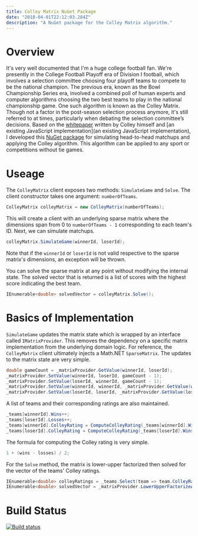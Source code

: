 ```yaml
---
title: Colley Matrix NuGet Package
date: "2018-04-01T22:12:03.284Z"
description: "A NuGet package for the Colley Matrix algorithm."
---
```


# Overview
It's very well documented that I'm a huge college football fan. We're presently in the College Football Playoff era of Division I football, which involves a selection committee choosing four playoff teams to compete to be the national champion. The previous era, known as the Bowl Championship Series era, involved a combined poll of human experts and computer algorithms choosing the two best teams to play in the national championship game. One such algorithm is known as the Colley Matrix. Though not a factor in the post-season selection process anymore, it's still referred to at times, particularly when debating the selection committee’s decisions. Based on the [whitepaper](http://www.colleyrankings.com/matrate.pdf) written by Colley himself and [an existing JavaScript implementation](an existing JavaScript implementation), I developed this [NuGet package](https://www.nuget.org/packages/ColleyMatrix/) for simulating head-to-head matchups and applying the Colley algorithm. This algorithm can be applied to any sport or competitions without tie games.

# Useage
The `ColleyMatrix` client exposes two methods: `SimulateGame` and `Solve`. The client constructor takes one argument: `numberOfTeams`.

```csharp
ColleyMatrix colleyMatrix = new ColleyMatrix(numberOfTeams);
```

This will create a client with an underlying sparse matrix where the dimensions span from 0 to `numberOfTeams - 1` corresponding to each team's ID. Next, we can simulate matchups.

```csharp
colleyMatrix.SimulateGame(winnerId, loserId);
```

Note that if the `winnerId` or `loserId` is not valid respective to the sparse matrix's dimensions, an exception will be thrown.

You can solve the sparse matrix at any point without modifying the internal state. The solved vector that is returned is a list of scores with the highest score indicating the best team.


```csharp
IEnumerable<double> solvedVector = colleyMatrix.Solve();
```

# Basics of Implementation
`SimulateGame` updates the matrix state which is wrapped by an interface called `IMatrixProvider`. This removes the dependency on a specific matrix implementation from the underlying domain logic. For reference, the `ColleyMatrix` client ultimately injects a Math.NET `SparseMatrix`. The updates to the matrix state are very simple.

```csharp
double gameCount = _matrixProvider.GetValue(winnerId, loserId);
_matrixProvider.SetValue(winnerId, loserId, gameCount - 1);
_matrixProvider.SetValue(loserId, winnerId, gameCount - 1);
_matrixProvider.SetValue(winnerId, winnerId, _matrixProvider.GetValue(winnerId, winnerId) + 1);
_matrixProvider.SetValue(loserId, loserId, _matrixProvider.GetValue(loserId, loserId) + 1);
```

A list of teams and their corresponding ratings are also maintained.

```csharp
_teams[winnerId].Wins++;
_teams[loserId].Losses++;
_teams[winnerId].ColleyRating = ComputeColleyRating(_teams[winnerId].Wins, _teams[winnerId].Losses);
_teams[loserId].ColleyRating = ComputeColleyRating(_teams[loserId].Wins, _teams[loserId].Losses);
```

The formula for computing the Colley rating is very simple.

```csharp
1 + (wins - losses) / 2;
```

For the `Solve` method, the matrix is lower-upper factorized then solved for the vector of the teams' Colley ratings.

```csharp
IEnumerable<double> colleyRatings = _teams.Select(team => team.ColleyRating);
IEnumerable<double> solvedVector = _matrixProvider.LowerUpperFactorizeAndSolve(colleyRatings);
```

# Build Status
[![Build status](https://travis-ci.org/scottenriquez/colley-matrix-nuget.svg?branch=master)](https://travis-ci.org/scottenriquez/colley-matrix-nuget)